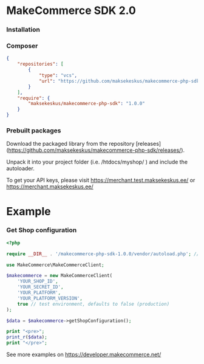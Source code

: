 # MakeCommerce SDK 2.0

### Installation

### Composer
``` json
{
    "repositories": [
        {
            "type": "vcs",
            "url": "https://github.com/maksekeskus/makecommerce-php-sdk"
        }
    ],
    "require": {
        "maksekeskus/makecommerce-php-sdk": "1.0.0"
    }
}
```

### Prebuilt packages

Download the packaged library from the repository [releases]
(https://github.com/maksekeskus/makecommerce-php-sdk/releases/).

Unpack it into your project folder (i.e. /htdocs/myshop/ ) and include the autoloader.

To get your API keys, please visit https://merchant.test.maksekeskus.ee/ or https://merchant.maksekeskus.ee/

# Example

### Get Shop configuration

``` php
<?php

require __DIR__ . '/makecommerce-php-sdk-1.0.0/vendor/autoload.php'; //Comment this line out if you are using Composer to build your project

use MakeCommerce\MakeCommerceClient;

$makecommerce = new MakeCommerceClient(
    'YOUR_SHOP_ID',
    'YOUR_SECRET_ID',
    'YOUR_PLATFORM',
    'YOUR_PLATFORM_VERSION',
    true // test environment, defaults to false (production)
);

$data = $makecommerce->getShopConfiguration();

print "<pre>";
print_r($data);
print "</pre>";

```
See more examples on https://developer.makecommerce.net/
